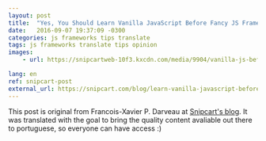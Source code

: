 ```yaml
---
layout: post
title:  "Yes, You Should Learn Vanilla JavaScript Before Fancy JS Frameworks"
date:   2016-09-07 19:37:09 -0300
categories: js frameworks tips translate
tags: js frameworks translate tips opinion 
images: 
    - url: https://snipcartweb-10f3.kxcdn.com/media/9904/vanilla-js-before-js-frameworks-robot-story.jpg

lang: en
ref: snipcart-post
external_url: https://snipcart.com/blog/learn-vanilla-javascript-before-using-js-frameworks
---
```


This post is original from Francois-Xavier P. Darveau at [Snipcart's blog](https://snipcart.com/blog). It was translated with the goal to bring the quality content avaliable out there to portuguese, so everyone can have access :)
















